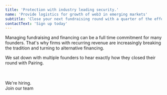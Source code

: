 ```yaml
---
title: 'Protection with industry leading security.'
name: 'Provide logistics for growth of web3 in emerging markets'
subtitle: 'Close your next fundraising round with a quarter of the effort'
contactText: 'Sign up today'
---
```


Managing fundraising and financing can be a full time commitment for many founders. That's why firms with recurring revenue are increasingly breaking the tradition and turning to alternative financing.

We sat down with multiple founders to hear exactly how they closed their round with Pairing.

<br/><br/>
We're hiring. <br/>
Join our team
